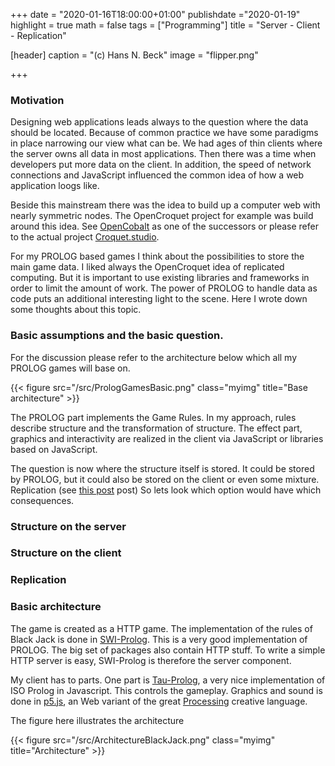 +++
date = "2020-01-16T18:00:00+01:00"
publishdate ="2020-01-19"
highlight = true
math = false
tags = ["Programming"]
title = "Server - Client - Replication"

[header]
  caption = "(c) Hans N. Beck"
  image = "flipper.png"

+++

### Motivation

Designing web applications leads always to the question where the data should be located. Because of common practice we have some paradigms in place narrowing our view what can be. We had ages of thin clients where the server owns all data in most applications. Then there was a time when developers put more data on the client. In addition, the speed of network connections and JavaScript influenced the common idea of how a web application loogs like. 

Beside this mainstream there was the idea to build up a computer web with nearly symmetric nodes. The OpenCroquet project for example was build around this idea. See [OpenCobalt](http://www.opencobalt.net/) as one of the successors or please refer to the actual project [Croquet.studio](https://croquet.studio//). 

For my PROLOG based games I think about the possibilities to store the main game data. I liked always the OpenCroquet idea of replicated computing. But it is important to use existing libraries and frameworks in order to limit the amount of work. The power of PROLOG to handle data as code puts an additional interesting light to the scene. Here I wrote down some thoughts about this topic.

### Basic assumptions and the basic question.

For the discussion please refer to the architecture below which all my PROLOG games will base on. 

{{< figure src="/src/PrologGamesBasic.png" class="myimg" title="Base architecture" >}}

The PROLOG part implements the Game Rules. In my approach, rules describe structure and the transformation of structure. The effect part, graphics and interactivity are realized in the client via JavaScript or libraries based on JavaScript. 

The question is now where the structure itself is stored. It could be stored by PROLOG, but it could also be stored on the client or even some mixture. Replication (see [this post](/project/projectCroquet/) post) So lets look which option would have which consequences.


### Structure on the server



### Structure on the client



### Replication



### Basic architecture

The game is created as a HTTP game. The implementation of the rules of Black Jack is done in [SWI-Prolog](http://www.swi-prolog.org). This is a very good implementation of PROLOG. The big set of packages also contain HTTP stuff. To write a simple HTTP server is easy, SWI-Prolog is therefore the server component. 



My client has to parts. One part is [Tau-Prolog](http://tau-prolog.org/), a very nice implementation of ISO Prolog in Javascript. This controls the gameplay. Graphics and sound is done in [p5.js](https://p5js.org/), an Web variant of the great [Processing](http://www.processing.org) creative language.

The figure here illustrates the architecture

{{< figure src="/src/ArchitectureBlackJack.png" class="myimg" title="Architecture" >}}





 